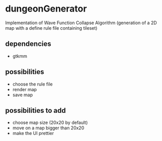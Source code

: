 # dungeonGenerator

Implementation of  Wave Function Collapse Algorithm (generation of a 2D map with a define rule file containing tileset)

## dependencies
- gtkmm

## possibilities
- choose the rule file
- render map
- save map

## possibilities to add
- choose map size (20x20 by default)
- move on a map bigger than 20x20
- make the UI prettier

